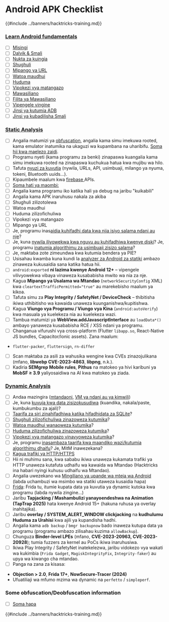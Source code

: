 # Android APK Checklist

{{#include ../banners/hacktricks-training.md}}


### [Learn Android fundamentals](android-app-pentesting/index.html#2-android-application-fundamentals)

- [ ] [Misingi](android-app-pentesting/index.html#fundamentals-review)
- [ ] [Dalvik & Smali](android-app-pentesting/index.html#dalvik--smali)
- [ ] [Nukta za kuingia](android-app-pentesting/index.html#application-entry-points)
- [ ] [Shughuli](android-app-pentesting/index.html#launcher-activity)
- [ ] [Mipango ya URL](android-app-pentesting/index.html#url-schemes)
- [ ] [Watoa maudhui](android-app-pentesting/index.html#services)
- [ ] [Huduma](android-app-pentesting/index.html#services-1)
- [ ] [Vipokezi vya matangazo](android-app-pentesting/index.html#broadcast-receivers)
- [ ] [Mawasiliano](android-app-pentesting/index.html#intents)
- [ ] [Filita ya Mawasiliano](android-app-pentesting/index.html#intent-filter)
- [ ] [Vipengele vingine](android-app-pentesting/index.html#other-app-components)
- [ ] [Jinsi ya kutumia ADB](android-app-pentesting/index.html#adb-android-debug-bridge)
- [ ] [Jinsi ya kubadilisha Smali](android-app-pentesting/index.html#smali)

### [Static Analysis](android-app-pentesting/index.html#static-analysis)

- [ ] Angalia matumizi ya [obfuscation](android-checklist.md#some-obfuscation-deobfuscation-information), angalia kama simu imekuwa rooted, kama emulator inatumika na ukaguzi wa kupambana na uharibifu. [Soma hii kwa maelezo zaidi](android-app-pentesting/index.html#other-checks).
- [ ] Programu nyeti (kama programu za benki) zinapaswa kuangalia kama simu imekuwa rooted na zinapaswa kuchukua hatua kwa mujibu wa hilo.
- [ ] Tafuta [nyuzi za kuvutia](android-app-pentesting/index.html#looking-for-interesting-info) (nywila, URLs, API, usimbuaji, milango ya nyuma, tokeni, Bluetooth uuids...).
- [ ] Kipaumbele maalum kwa [firebase ](android-app-pentesting/index.html#firebase)APIs.
- [ ] [Soma hati ya maombi:](android-app-pentesting/index.html#basic-understanding-of-the-application-manifest-xml)
- [ ] Angalia kama programu iko katika hali ya debug na jaribu "kuikabili"
- [ ] Angalia kama APK inaruhusu nakala za akiba
- [ ] Shughuli zilizotolewa
- [ ] Watoa maudhui
- [ ] Huduma zilizofichuliwa
- [ ] Vipokezi vya matangazo
- [ ] Mipango ya URL
- [ ] Je, programu inas[aidia kuhifadhi data kwa njia isiyo salama ndani au nje](android-app-pentesting/index.html#insecure-data-storage)?
- [ ] Je, kuna [nywila iliyowekwa kwa nguvu au kuhifadhiwa kwenye diski](android-app-pentesting/index.html#poorkeymanagementprocesses)? Je, programu [inatumia algorithimu za usimbuaji zisizo salama](android-app-pentesting/index.html#useofinsecureandordeprecatedalgorithms)?
- [ ] Je, maktaba zote zimeundwa kwa kutumia bendera ya PIE?
- [ ] Usisahau kwamba kuna kundi la [analyzer za Android za statiki](android-app-pentesting/index.html#automatic-analysis) ambazo zinaweza kukusaidia sana katika hatua hii.
- [ ] `android:exported` **ni lazima kwenye Android 12+** – vipengele vilivyowekwa vibaya vinaweza kusababisha mwito wa nia za nje.
- [ ] Kagua **Mipango ya Usalama wa Mtandao** (`networkSecurityConfig` XML) kwa `cleartextTrafficPermitted="true"` au marekebisho maalum ya kikoa.
- [ ] Tafuta simu za **Play Integrity / SafetyNet / DeviceCheck** – thibitisha ikiwa uthibitisho wa kawaida unaweza kuunganishwa/kupitishwa.
- [ ] Kagua **Viungo vya Programu / Viungo vya Kina** (`android:autoVerify`) kwa masuala ya kuelekeza nia au kuelekeza wazi.
- [ ] Tambua matumizi ya **WebView.addJavascriptInterface** au `loadData*()` ambayo yanaweza kusababisha RCE / XSS ndani ya programu.
- [ ] Changanua vifurushi vya cross-platform (Flutter `libapp.so`, React-Native JS bundles, Capacitor/Ionic assets). Zana maalum:
- `flutter-packer`, `fluttersign`, `rn-differ`
- [ ] Scan maktaba za asili za wahusika wengine kwa CVEs zinazojulikana (mfano, **libwebp CVE-2023-4863**, **libpng**, n.k.).
- [ ] Kadiria **SEMgrep Mobile rules**, **Pithus** na matokeo ya hivi karibuni ya **MobSF ≥ 3.9** yaliyosaidiwa na AI kwa matokeo ya ziada.

### [Dynamic Analysis](android-app-pentesting/index.html#dynamic-analysis)

- [ ] Andaa mazingira ([mtandaoni](android-app-pentesting/index.html#online-dynamic-analysis), [VM ya ndani au ya kimwili](android-app-pentesting/index.html#local-dynamic-analysis))
- [ ] Je, kuna [kuvuja kwa data zisizokusudiwa](android-app-pentesting/index.html#unintended-data-leakage) (kuandika, nakala/paste, kumbukumbu za ajali)?
- [ ] [Taarifa za siri zinahifadhiwa katika hifadhidata za SQLite](android-app-pentesting/index.html#sqlite-dbs)?
- [ ] [Shughuli zilizofichuliwa zinazoweza kutumika](android-app-pentesting/index.html#exploiting-exported-activities-authorisation-bypass)?
- [ ] [Watoa maudhui wanaoweza kutumika](android-app-pentesting/index.html#exploiting-content-providers-accessing-and-manipulating-sensitive-information)?
- [ ] [Huduma zilizofichuliwa zinazoweza kutumika](android-app-pentesting/index.html#exploiting-services)?
- [ ] [Vipokezi vya matangazo vinavyoweza kutumika](android-app-pentesting/index.html#exploiting-broadcast-receivers)?
- [ ] Je, programu [inasambaza taarifa kwa maandiko wazi/kutumia algorithimu dhaifu](android-app-pentesting/index.html#insufficient-transport-layer-protection)? Je, MitM inawezekana?
- [ ] [Kagua trafiki ya HTTP/HTTPS](android-app-pentesting/index.html#inspecting-http-traffic)
- [ ] Hii ni muhimu sana, kwa sababu ikiwa unaweza kukamata trafiki ya HTTP unaweza kutafuta udhaifu wa kawaida wa Mtandao (Hacktricks ina habari nyingi kuhusu udhaifu wa Mtandao).
- [ ] Angalia uwezekano wa [Mingiliano ya upande wa mteja wa Android](android-app-pentesting/index.html#android-client-side-injections-and-others) (labda uchambuzi wa msimbo wa statiki utaweza kusaidia hapa)
- [ ] [Frida](android-app-pentesting/index.html#frida): Frida tu, itumie kupata data ya kuvutia ya dynamic kutoka kwa programu (labda nywila zingine...)
- [ ] Jaribu **Tapjacking / Mashambulizi yanayoendeshwa na Animation (TapTrap 2025)** hata kwenye Android 15+ (hakuna ruhusa ya overlay inahitajika).
- [ ] Jaribu **overlay / SYSTEM_ALERT_WINDOW clickjacking** na **kudhulumu Huduma za Urahisi** kwa ajili ya kupandisha hadhi.
- [ ] Angalia kama `adb backup` / `bmgr backupnow` bado inaweza kutupa data ya programu (programu ambazo zilisahau kuzima `allowBackup`).
- [ ] Chunguza **Binder-level LPEs** (mfano, **CVE-2023-20963, CVE-2023-20928**); tumia fuzzers za kernel au PoCs ikiwa inaruhusiwa.
- [ ] Ikiwa Play Integrity / SafetyNet inatekelezwa, jaribu vidokezo vya wakati wa kukimbia (`Frida Gadget`, `MagiskIntegrityFix`, `Integrity-faker`) au upya wa kiwango cha mtandao.
- [ ] Panga na zana za kisasa:
- **Objection > 2.0**, **Frida 17+**, **NowSecure-Tracer (2024)**
- Ufuatiliaji wa mfumo mzima wa dynamic na `perfetto` / `simpleperf`.

### Some obfuscation/Deobfuscation information

- [ ] [Soma hapa](android-app-pentesting/index.html#obfuscating-deobfuscating-code)


{{#include ../banners/hacktricks-training.md}}
